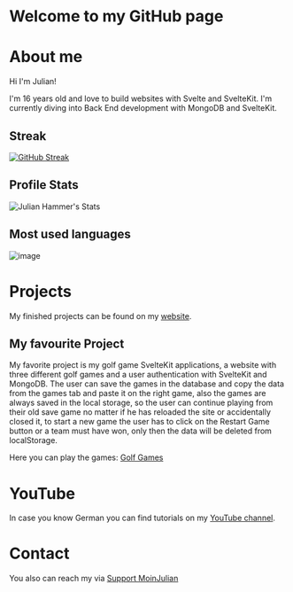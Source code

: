 # Welcome to my GitHub page

# About me

Hi I'm Julian!

I'm 16 years old and love to build websites with Svelte and SvelteKit. I'm currently diving into Back End development with MongoDB and SvelteKit.

## Streak

[![GitHub Streak](https://streak-stats.demolab.com?user=moinjulian&theme=dark)](https://git.io/streak-stats)

## Profile Stats

![Julian Hammer's Stats](https://github-readme-stats.vercel.app/api?username=moinjulian&show_icons=true&theme=dark)

## Most used languages

![image](https://github-readme-stats.vercel.app/api/top-langs/?username=moinjulian&layout=compact&langs_count=20&theme=dark)
# Projects

My finished projects can be found on my [website](https://moinjulian.com).

## My favourite Project

My favorite project is my golf game SvelteKit applications, a website with three
different golf games and a user authentication with SvelteKit and MongoDB. The user can
save the games in the database and copy the data from the games tab and paste it on
the right game, also the games are always saved in the local storage, so the user can
continue playing from their old save game no matter if he has reloaded the site or
accidentally closed it, to start a new game the user has to click on the Restart Game
button or a team must have won, only then the data will be deleted from localStorage.

Here you can play the games: [Golf Games](https://golf.moinjulian.com)

# YouTube

In case you know German you can find tutorials on my [YouTube channel](https://www.youtube.com/@moinjulian).

# Contact

You also can reach my via [Support MoinJulian](support@moinjulian.com)
